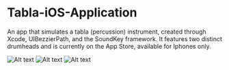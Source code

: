 # Tabla-iOS-Application
An app that simulates a tabla (percussion) instrument, created through Xcode, UIBezzierPath, and the SoundKey framework. It features two distinct drumheads and is currently on the App Store, available for Iphones only.

![Alt text](/Tabla-iOS-Application/images/screenshot1.png/?raw=true)
![Alt text](/Tabla-iOS-Application/images/screenshot2.png/?raw=true)
![Alt text](/Tabla-iOS-Application/images/screenshot3.png/?raw=true)

